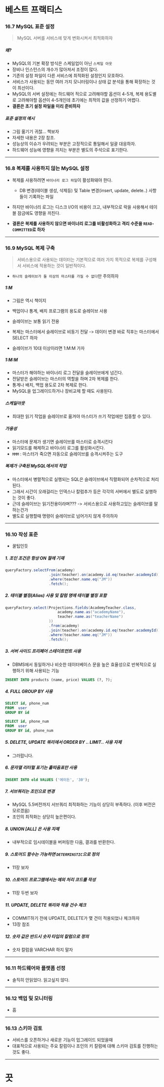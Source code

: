 # 베스트 프랙티스

### 16.7 MySQL 표준 설정

> MySQL 서버를 서비스에 맞게 변화시켜서 최적화하자

##### 왜?

- MySQL의 기본 확장 방식은 스케일업이 아닌 `스케일 아웃`
- 장비나 인스턴스의 개수가 많아져서 조정이 많다.
- 기존의 설정 파일이 다른 서비스에 최적화된 설정인지 모호하다.
- 서비스가 사용되는 동안 여러 가지 모니터링이나 상태 값 분석을 통해 확장하는 것이 최선이다.
- MySQL의 서버 설정에는 하드웨어 적으로 고려해야할 옵션이 4-5개, 복제 용도별로 고려해야할 옵션이 4-5개인데 초기에는 최적의 값을 선정하기 어렵다.
- **결론은 초기 설정 파일을 미리 준비하자**

##### 표준 설정의 예시

- 그림 옮기기 귀찮... 책보자
- 자세한 내용은 2장 참조.
- 성능상의 이슈가 우려되는 부분은 고정적으로 통일해서 일괄 대응하자.
- 하드웨어 성능에 영향을 끼치는 부분은 별도의 주석으로 표기한다.

---

### 16.8 복제를 사용하지 않는 MySQL 설정

- 복제를 사용하려면 `바이너리 로그 파일`이 활성화돼야 한다.
    * DB 변경(테이블 생성, 삭제등) 및 Table 변경(insert, update, delete..) 사항들이 기록하는 파일

- 하지만 바이너리 로그는 디스크 I/O의 비용이 크고, 내부적으로 락을 사용해서 테이블 잠금에도 영향을 끼친다.

- **결론은 복제를 사용하지 않으면 바이너리 로그를 비활성화하고 격리 수준을 `READ-COMMITTED`로 하자**

---

### 16.9 MySQL 복제 구축

> 서비스용으로 사용되는 데이터는 기본적으로 여러 가지 목적으로 복제를 구성해서 서비스에 적용하는 것이 일반적이다.

- `하나의 슬레이브가 둘 이상의 마스터를 가질 수 없다`만 주의하자


##### 1:M

- 그림은 역시 책이지

- 백업이나 통계, 배치 프로그램의 용도로 슬레이브 사용
- 슬레이브는 보통 읽기 전용
- 복제는 마스터에서 슬레이브로 비동기 전달 -> 데이터 변경 바로 직후는 마스터에서 SELECT 하자
- 슬레이브가 10대 이상이라면 1:M:M 가자

##### 1:M:M

- 마스터가 해야하는 바이너리 로그 전달을 슬레이브에게 넘긴다.
- 전달받은 슬레이브는 마스터의 역할을 하며 2차 복제를 한다.
- 통계나 배치, 백업 용도로 2차 복제로 한다.
- MySQL을 업그레이드하거나 장비교체 할 때도 사용된다.

##### 스케일아웃

- 최대한 읽기 작업을 슬레이브로 옮겨야 마스터가 쓰기 작업에만 집중할 수 있다.

##### 가용성

- 마스터에 문제가 생기면 슬레이브를 마스터로 승격시킨다
- 읽기모드를 해제하고 바이너리 로그를 활성화시킨다.
- `MMM` : 마스터가 죽으면 자동으로 슬레이브를 승격시켜주는 도구

##### 복제가 구축된 MySQL에서의 작업

- 마스터에서 병렬적으로 실행되는 SQL은 슬레이브에서 직렬화되어 순차적으로 처리된다.
- 그래서 시간이 오래걸리는 인덱스나 칼럼추가 등은 각각의 서버에서 별도로 실행하는 것이 좋다.
- 근데 슬레이브는 읽기전용이라며??? -> 서비스용으로 사용하고있는 슬레이브를 말하는건가
- 별도로 실행할때 명령이 슬레이브로 넘어가지 않게 주의하자

---

### 16.10 작성 표준

- 꿀팁인듯

##### 1. 조인 조건은 항상 ON 절에 기재

```java
queryFactory.selectFrom(academy)
                    .join(teacher).on(academy.id.eq(teacher.academyId))
                    .where(teacher.name.eq("JM"))
                    .fetch();
```

##### 2. 테이블 별칭(Alias) 사용 및 칼럼 명에 테이블 별칭 포함

```java
queryFactory.select(Projections.fields(AcademyTeacher.class,
                        academy.name.as("academyName"),
                        teacher.name.as("teacherName")
                    ))
                    .from(academy)
                    .join(teacher).on(academy.id.eq(teacher.academyId))
                    .where(teacher.name.eq("JM"))
                    .fetch();
```

##### 3. 서버 사이드 프리페어 스테이트먼트 사용

- DBMS에서 동일하거나 비슷한 데이터베이스 문을 높은 효율성으로 반복적으로 실행하기 위해 사용되는 기능

```sql
INSERT INTO products (name, price) VALUES (?, ?);
```

##### 4. FULL GROUP BY 사용

```sql
SELECT id, phone_num
FROM  user
GROUP BY id

SELECT id, phone_num
FROM  user
GROUP BY id, phone_num
```

##### 5. DELETE, UPDATE 쿼리에서 ORDER BY .. LIMIT.. 사용 자제

- 그러랍니다.

##### 6. 문자열 리터럴 표기는 홑따옴표만 사용

```sql
INSERT INTO old VALUES ('에이든', '30');
```

##### 7. 서브쿼리는 조인으로 변경

- MySQL 5.5버전까지 서브쿼리 최적화하는 기능이 상당히 부족하다. (이후 버전은 모르겠음)
- 조인의 최적화는 상당히 높은편이다.

##### 8. UNION [ALL] 은 사용 자제

- 내부적으로 임시테이블을 버퍼링한 다음, 결과를 반환한다.

##### 9. 스토어드 함수는 가능하면 `DETERMINSTIC`으로 정의

- 11장 보자

##### 10. 스토어드 프로그램에서는 예외 처리 코드를 작성

- 11장 두번 보자

##### 11. UPDATE, DELETE 쿼리와 적용 건수 체크

- COMMIT하기 전에 UPDATE, DELETE가 몇 건이 적용되었나 체크하자
- 13장 참조

##### 12. 숫자 값은 반드시 숫자 타입의 칼럼으로 정의

- 숫자 칼럼을 VARCHAR 하지 말자

---

### 16.11 하드웨어와 플랫폼 선정

- 솔직히 안읽었다. 읽고싶지 않다.

---

### 16.12 백업 및 모니터링

- 흠

---

### 16.13 스키마 검토

- 서비스를 오픈하거나 새로운 기능이 업그레이드 되었을때
- 대표적으로 사용되는 주요 칼럼이나 조인의 키 칼럼에 대해 스키마 검토를 진행하는 것도 좋다.

---

# 끗
